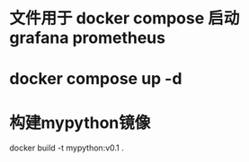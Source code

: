 # 文件用于 docker compose 启动 grafana prometheus

# docker compose up -d

# 构建mypython镜像
docker build  -t  mypython:v0.1 .
